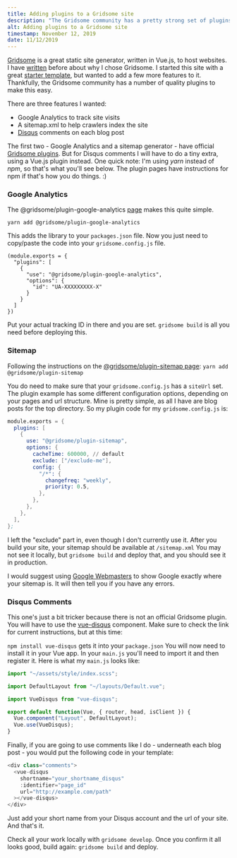 ```yaml
---
title: Adding plugins to a Gridsome site
description: "The Gridsome community has a pretty strong set of plugins. But you aren't limited to just those. Incorporating a Vue.js component into your site isn't too hard either."
alt: Adding plugins to a Gridsome site
timestamp: November 12, 2019
date: 11/12/2019
---
```


[Gridsome](https://gridsome.org/) is a great static site generator, written in Vue.js, to host websites. I have [written](https://www.wavrin.com/new-site-with-gridsome-and-amplify/) before about why I chose Gridsome. I started this site with a great [starter template](https://github.com/gridsome/gridsome-starter-blog), but wanted to add a few more features to it. Thankfully, the Gridsome community has a number of quality plugins to make this easy.  

There are three features I wanted:

* Google Analytics to track site visits
* A sitemap.xml to help crawlers index the site
* [Disqus](https://disqus.com/) comments on each blog post

The first two - Google Analytics and a sitemap generator - have official [Gridsome plugins](https://gridsome.org/plugins/). But for Disqus comments I will have to do a tiny extra, using a Vue.js plugin instead. One quick note: I'm using _yarn_ instead of _npm_, so that's what you'll see below. The plugin pages have instructions for npm if that's how you do things. :)

### Google Analytics

The @gridsome/plugin-google-analytics [page](https://gridsome.org/plugins/@gridsome/plugin-google-analytics) makes this quite simple.

`yarn add @gridsome/plugin-google-analytics`

This adds the library to your `packages.json` file. Now you just need to copy/paste the code into your `gridsome.config.js` file.

```code
(module.exports = {
  "plugins": [
    {
      "use": "@gridsome/plugin-google-analytics",
      "options": {
        "id": "UA-XXXXXXXXX-X"
      }
    }
  ]
})
```

Put your actual tracking ID in there and you are set. `gridsome build` is all you need before deploying this.

### Sitemap

Following the instructions on the [@gridsome/plugin-sitemap page](https://gridsome.org/plugins/@gridsome/plugin-sitemap): `yarn add @gridsome/plugin-sitemap`

You do need to make sure that your `gridsome.config.js` has a `siteUrl` set. The plugin example has some different configuration options, depending on your pages and url structure. Mine is pretty simple, as all I have are blog posts for the top directory. So my plugin code for my `gridsome.config.js` is:

```s
module.exports = {
  plugins: [
    {
      use: "@gridsome/plugin-sitemap",
      options: {
        cacheTime: 600000, // default
        exclude: ["/exclude-me"],
        config: {
          "/*": {
            changefreq: "weekly",
            priority: 0.5,
          },
        },
      },
    },
  ],
};
```

I left the "exclude" part in, even though I don't currently use it. After you build your site, your sitemap should be available at `/sitemap.xml` You may not see it locally, but `gridsome build` and deploy that, and you should see it in production.

I would suggest using [Google Webmasters](https://www.google.com/webmasters/) to show Google exactly where your sitemap is. It will then tell you if you have any errors.

### Disqus Comments

This one's just a bit tricker because there is not an official Gridsome plugin. You will have to use the [vue-disqus](https://github.com/ktquez/vue-disqus) component. Make sure to check the link for current instructions, but at this time:

`npm install vue-disqus` gets it into your `package.json` You will now need to install it in your Vue app. In your `main.js` you'll need to import it and then register it. Here is what my `main.js` looks like:

```js
import "~/assets/style/index.scss";

import DefaultLayout from "~/layouts/Default.vue";

import VueDisqus from "vue-disqus";

export default function(Vue, { router, head, isClient }) {
  Vue.component("Layout", DefaultLayout);
  Vue.use(VueDisqus);
}
```

Finally, if you are going to use comments like I do - underneath each blog post - you would put the following code in your template:

```js
<div class="comments">
  <vue-disqus
    shortname="your_shortname_disqus"
    :identifier="page_id"
    url="http://example.com/path"
  ></vue-disqus>
</div>
```

Just add your short name from your Disqus account and the url of your site. And that's it.

Check all your work locally with `gridsome develop`. Once you confirm it all looks good, build again: `gridsome build` and deploy.
